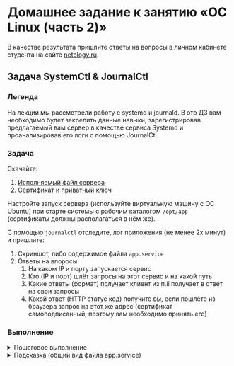 # Домашнее задание к занятию «ОС Linux (часть 2)»

В качестве результата пришлите ответы на вопросы в личном кабинете студента на сайте [netology.ru](https://netology.ru).

## Задача SystemCtl & JournalCtl

### Легенда

На лекции мы рассмотрели работу с systemd и journald. В это ДЗ вам необходимо будет закрепить данные навыки, зарегистрировав предлагаемый вам сервер в качестве сервиса Systemd и проанализировав его логи с помощью JournalCtl.

### Задача

Скачайте:
1. [Исполняемый файл сервера](assets/server.bin)
1. [Сертификат](assets/certificate.pem) и [приватный ключ](assets/key.pem)

Настройте запуск сервера (используйте виртуальную машину с ОС Ubuntu) при старте системы с рабочим каталогом `/opt/app` (сертификаты должны располагаться в нём же).

С помощью `journalctl` отследите, лог приложения (не менее 2х минут) и пришлите:
1. Скриншот, либо содержимое файла `app.service`
1. Ответы на впоросы:
    1. На каком IP и порту запускается сервис
    1. Кто (IP и порт) шлёт запросы на этот сервис и на какой путь
    1. Какие ответы (формат) получает клиент из п.ii получает в ответ на свои запросы
    1. Какой ответ (HTTP статус код) получите вы, если пошлёте из браузера запрос на этот же адрес (сертификат самоподписанный, поэтому вам необходимо принять его)

### Выполнение

<details>
<summary>Пошаговое выполнение</summary>

1. Исполняемый файл сервера поместите в каталог `/opt/app` (при необходимости создайте его командой `sudo mkdir -p /opt/app`)
1. Установите права на исполнение на файл сервера командой: `sudo chmod +x /opt/app/server.bin`
1. Разместите сертификаты в каталоге `/opt/app` (необходимо их скопировать в этот каталог)
1. Настройте сервис Systemd под именем `app.service` (файл `/etc/systemd/system/app.service`) таким образом, чтобы:
    * сервис запускался при старте системы (после `network.target` и `auditd.service`)
    * сервис перезапускался при ошибке (`on-failure`)
    * рабочий каталог сервиса был равен `/opt/app`
1. Запустите сервис командой `sudo systemctl start app.service`
1. Удостоверьтесь, что сервис запустился командой `sudo systemctl status app.service`
1. Подождите несколько минут
1. Посмотрите журналы сервиса командой `sudo journalctl -u app.service`
1. Включите сервис в "автозагрузку" командой `sudo systemctl enable app.service`
1. Удостоверьтесь, что после перезагрузки ОС сервис автоматически запускается с помощью команды `sudo systemctl status app.service`
</details>

<details>
<summary>Подсказка (общий вид файла app.service)</summary>

```
[Unit]
Description=...
After=...

[Service]
ExecStart=...

[Install]
WantedBy=...
```
</details>
